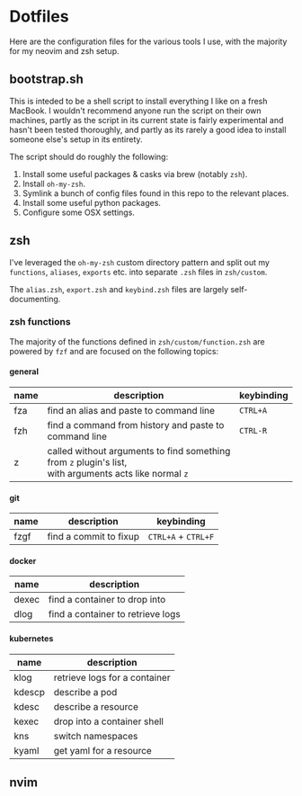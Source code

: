# Dotfiles

Here are the configuration files for the various tools I use, with the majority
for my neovim and zsh setup.

## bootstrap.sh

This is inteded to be a shell script to install everything I like on a fresh
MacBook. I wouldn't recommend anyone run the script on their own machines,
partly as the script in its current state is fairly experimental and hasn't
been tested thoroughly, and partly as its rarely a good idea to install someone
else's setup in its entirety.

The script should do roughly the following:

1. Install some useful packages & casks via brew (notably `zsh`).
2. Install `oh-my-zsh`.
3. Symlink a bunch of config files found in this repo to the relevant places.
4. Install some useful python packages.
5. Configure some OSX settings.

## zsh

I've leveraged the `oh-my-zsh` custom directory pattern and split out my
`functions`, `aliases`, `exports` etc. into separate `.zsh` files in
`zsh/custom`.

The `alias.zsh`, `export.zsh` and `keybind.zsh` files are largely
self-documenting.

### zsh functions

The majority of the functions defined in `zsh/custom/function.zsh` are powered
by `fzf` and are focused on the following topics:

#### general

|name|description|keybinding|
|---|---|---|
|fza|find an alias and paste to command line|`CTRL+A`
|fzh|find a command from history and paste to command line|`CTRL-R`
|z|called without arguments to find something from `z` plugin's list, <br/>with arguments acts like normal `z`|

#### git

|name|description|keybinding|
|---|---|---|
|fzgf|find a commit to fixup|`CTRL+A` + `CTRL+F`

#### docker

|name|description|
|---|---|
|dexec|find a container to drop into
|dlog|find a container to retrieve logs

#### kubernetes

|name|description|
|---|---|
|klog|retrieve logs for a container
kdescp|describe a pod
kdesc|describe a resource
kexec|drop into a container shell
kns|switch namespaces
kyaml|get yaml for a resource

## nvim
